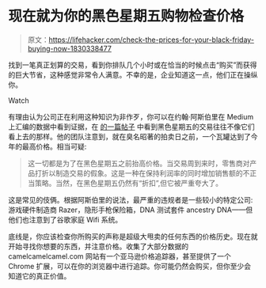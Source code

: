 # 现在就为你的黑色星期五购物检查价格

> 原文：<https://lifehacker.com/check-the-prices-for-your-black-friday-buying-now-1830338477>

找到一笔真正划算的交易，看到你排队几个小时或在恰当的时候点击“购买”而获得的巨大节省，这种感觉非常令人满意。不幸的是，企业知道这一点，他们正在操纵你。

Watch

有理由认为公司正在利用这种知识为非作歹，你可以在约翰·阿斯伯里在 Medium 上汇编的数据中看到证据，在 [的一篇帖子](https://medium.com/@john_asbury/watch-out-for-black-friday-scams-in-2018-c50931617070) 中看到黑色星期五的交易往往不像它们看上去的那样。他的团队注意到，就在臭名昭著的拍卖日之前，一个瓦罐达到了今年的最高价格。相当可疑:

> 这一切都是为了在黑色星期五之前抬高价格。当交易周到来时，零售商对产品打折以制造交易的假象。这是一种在保持利润率的同时增加销售额的不正当策略。当然，在黑色星期五仍然有“折扣”,但它被严重夸大了。

这是常见的伎俩。根据阿斯伯里的说法，最严重的违规者是一些较小的特定公司:游戏硬件制造商 Razer，隐形手枪保险箱，DNA 测试套件 ancestry DNA——但他们也注意到了谷歌家庭 Wifi 系统。

底线是，你应该检查你所购买的声称是超级大甩卖的任何东西的价格历史。现在就开始寻找你想要的东西，并注意价格。收集了大部分数据的 camelcamelcamel.com 网站有一个亚马逊价格追踪器，甚至提供了一个 Chrome 扩展，可以在你的浏览器中进行追踪。你可能仍然会购买，但你至少会知道它的真正价值。